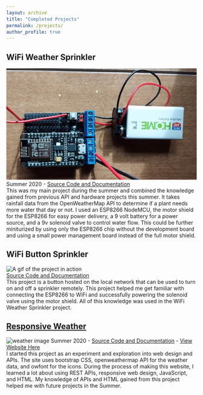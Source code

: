 ```yaml
---
layout: archive
title: "Completed Projects"
permalink: /projects/
author_profile: true
---
```


## WiFi Weather Sprinkler  
![a picture of the project's board](https://github.com/bcguzy/Weather_Sprinkler/blob/master/photos/wiring.jpg?raw=true)  
Summer 2020 - [Source Code and Documentation](https://github.com/bcguzy/Weather_Sprinkler)  
This was my main project during the summer and combined the knowledge gained from previous API and hardware projects this summer. It takes rainfall data from the OpenWeatherMap API to determine if a plant needs more water that day or not. I used an ESP8266 NodeMCU, the motor shield for the ESP8266 for easy power delivery, a 9 volt battery for a power source, and a 9v solenoid valve to control water flow. This could be further miniturized by using only the ESP8266 chip without the development board and using a small power management board instead of the full motor shield.

## WiFi Button Sprinkler
![A gif of the project in action](https://github.com/bcguzy/WebButton_Sprinkler/raw/master/media/ezgif-7-719b561e50d5.gif)  
[Source Code and Documentation](https://github.com/bcguzy/WebButton_Sprinkler)  
This project is a button hosted on the local network that can be used to turn on and off a sprinkler remotely. This project helped me get familiar with connecting the ESP8266 to WiFi and successfully powering the solenoid valve using the motor shield. All of this knowledge was used in the WiFi Weather Sprinkler project.

## [Responsive Weather](https://bcguzy.github.io/Brandons-Responsive-Weather/)
![weather image](https://bcguzy.github.io/images/weatherExample.PNG)
Summer 2020 - [Source Code and Documentation](https://github.com/bcguzy/Brandons-Responsive-Weather) - [View Website Here](https://bcguzy.github.io/Brandons-Responsive-Weather/)  
I started this project as an experiment and exploration into web design and APIs. The site uses bootstrap CSS, openweathermap API for the weather data, and owfont for the icons. During the process of making this website, I learned a lot about using REST APIs, responsive web design, JavaScript, and HTML. My knowledge of APIs and HTML gained from this project helped me with future projects in the Summer.